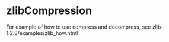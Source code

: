 # zlibCompression

For example of how to use compress and decompress, see
zlib-1.2.8/examples/zlib_how.html
